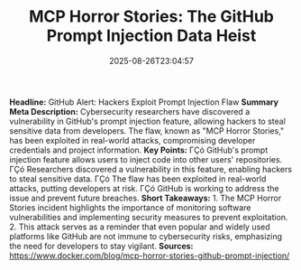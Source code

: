 ﻿---
title: "MCP Horror Stories: The GitHub Prompt Injection Data Heist"
date: "2025-08-26T23:04:57"
category: "Markets"
summary: ""
slug: "mcp horror stories the github prompt injection data heist"
source_urls:
  - "https://www.docker.com/blog/mcp-horror-stories-github-prompt-injection/"
seo:
  title: "MCP Horror Stories: The GitHub Prompt Injection Data Heist | Hash n Hedge"
  description: ""
  keywords: ["news", "markets", "brief"]
---
**Headline:**  GitHub Alert: Hackers Exploit Prompt Injection Flaw  **Summary Meta Description:**  Cybersecurity researchers have discovered a vulnerability in GitHub's prompt injection feature, allowing hackers to steal sensitive data from developers. The flaw, known as "MCP Horror Stories," has been exploited in real-world attacks, compromising developer credentials and project information.  **Key Points:**  ΓÇó GitHub's prompt injection feature allows users to inject code into other users' repositories. ΓÇó Researchers discovered a vulnerability in this feature, enabling hackers to steal sensitive data. ΓÇó The flaw has been exploited in real-world attacks, putting developers at risk. ΓÇó GitHub is working to address the issue and prevent future breaches.  **Short Takeaways:**  1. The MCP Horror Stories incident highlights the importance of monitoring software vulnerabilities and implementing security measures to prevent exploitation. 2. This attack serves as a reminder that even popular and widely used platforms like GitHub are not immune to cybersecurity risks, emphasizing the need for developers to stay vigilant.  **Sources:**  https://www.docker.com/blog/mcp-horror-stories-github-prompt-injection/ 
